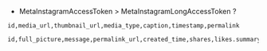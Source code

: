 - MetaInstagramAccessToken > MetaInstagramLongAccessToken ?

```
id,media_url,thumbnail_url,media_type,caption,timestamp,permalink

id,full_picture,message,permalink_url,created_time,shares,likes.summary(true).limit(0),comments.summary(true).limit(0)&limit=30
```
